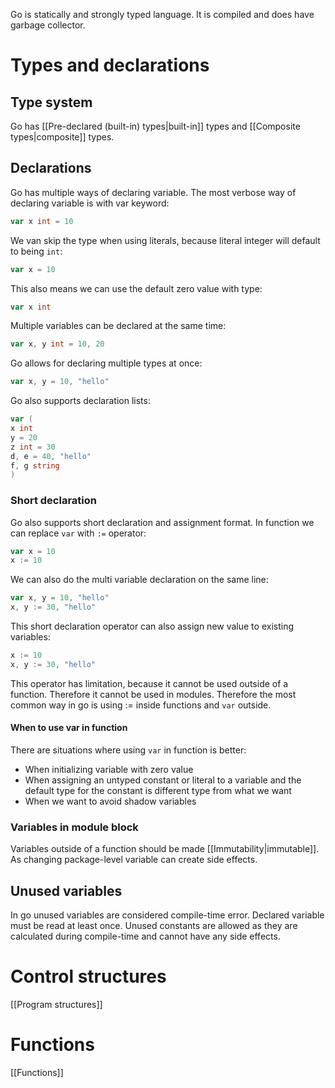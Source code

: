 Go is statically and strongly typed language. It is compiled and does have garbage collector.
# Types and declarations
## Type system
Go has [[Pre-declared (built-in) types|built-in]] types and [[Composite types|composite]] types.
## Declarations
Go has multiple ways of declaring variable. The most verbose way of declaring variable is with var keyword:
```go
var x int = 10
```
We van skip the type when using literals, because literal integer will default to being `int`:
```go
var x = 10
```
This also means we can use the default zero value with type:
```go
var x int
```
Multiple variables can be declared at the same time:
```go
var x, y int = 10, 20
```
Go allows for declaring multiple types at once:
```go
var x, y = 10, "hello"
```
Go also supports declaration lists:
```go
var (
x int
y = 20
z int = 30
d, e = 40, "hello"
f, g string
)
```
### Short declaration
Go also supports short declaration and assignment format. In function we can replace `var` with `:=` operator:
```go
var x = 10
x := 10
```
We can also do the multi variable declaration on the same line:
```go
var x, y = 10, "hello"
x, y := 30, "hello"
```
This short declaration operator can also assign new value to existing variables:
```go
x := 10
x, y := 30, "hello"
```
This operator has limitation, because it cannot be used outside of a function. Therefore it cannot be used in modules. Therefore the most common way in go is using := inside functions and `var` outside.
#### When to use var in function
There are situations where using `var` in function is better:
* When initializing variable with zero value
* When assigning an untyped constant or literal to a variable and the default type for the constant is different type from what we want
* When we want to avoid shadow variables
### Variables in module block
Variables outside of a function should be made [[Immutability|immutable]]. As changing package-level variable can create side effects.
## Unused variables
In go unused variables are considered compile-time error. Declared variable must be read at least once.
Unused constants are allowed as they are calculated during compile-time and cannot have any side effects.
# Control structures
[[Program structures]]
# Functions
[[Functions]]